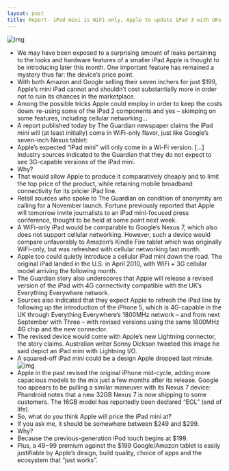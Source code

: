 ```yaml
---
layout: post
title: Report- iPad mini is WiFi-only, Apple to update iPad 3 with UKs 4G LTE and Lightning
---
```

![img](http://media.idownloadblog.com/wp-content/uploads/2012/10/iPad-mini-Sonny-Dickson-001.jpg)
* We may have been exposed to a surprising amount of leaks pertaining to the looks and hardware features of a smaller iPad Apple is thought to be introducing later this month. One important feature has remained a mystery thus far: the device’s price point.
* With both Amazon and Google selling their seven inchers for just $199, Apple’s mini iPad cannot and shouldn’t cost substantially more in order not to ruin its chances in the marketplace.
* Among the possible tricks Apple could employ in order to keep the costs down: re-using some of the iPad 2 components and yes – skimping on some features, including cellular networking…
* A report published today by The Guardian newspaper claims the iPad mini will (at least initially) come in WiFi-only flavor, just like Google’s seven-inch Nexus tablet:
* Apple’s expected “iPad mini” will only come in a Wi-Fi version. […] Industry sources indicated to the Guardian that they do not expect to see 3G-capable versions of the iPad mini.
* Why?
* That would allow Apple to produce it comparatively cheaply and to limit the top price of the product, while retaining mobile broadband connectivity for its pricier iPad line.
* Retail sources who spoke to The Guardian on condition of anonymity are calling for a November launch. Fortune previously reported that Apple will tomorrow invite journalists to an iPad mini-focused press conference, thought to be held at some point next week.
* A WiFi-only iPad would be comparable to Google’s Nexus 7, which also does not support cellular networking. However, such a device would compare unfavorably to Amazon’s Kindle Fire tablet which was originally WiFi-only, but was refreshed with cellular networking last month.
* Apple too could quietly introduce a cellular iPad mini down the road. The original iPad landed in the U.S. in April 2010, with WiFi + 3G cellular model arriving the following month.
* The Guardian story also underscores that Apple will release a revised version of the iPad with 4G connectivity compatible with the UK’s Everything Everywhere network.
* Sources also indicated that they expect Apple to refresh the iPad line by following up the introduction of the iPhone 5, which is 4G-capable in the UK through Everything Everywhere’s 1800MHz network – and from next September with Three – with revised versions using the same 1800MHz 4G chip and the new connector.
* The revised device would come with Apple’s new Lightning connector, the story claims. Australian writer Sonny Dickson tweeted this image he said depict an iPad mini with Lightning I/O.
* A squared-off iPad mini could be a design Apple dropped last minute.
![img](http://media.idownloadblog.com/wp-content/uploads/2012/10/iPad-mini-Sonny-Dickson-002.jpg)
* Apple in the past revised the original iPhone mid-cycle, adding more capacious models to the mix just a few months after its release. Google too appears to be pulling a similar maneuver with its Nexus 7 device: Phandroid notes that a new 32GB Nexus 7 is now shipping to some customers. The 16GB model has reportedly been declared “EOL” (end of life).
* So, what do you think Apple will price the iPad mini at?
* If you ask me, it should be somewhere between $249 and $299.
* Why?
* Because the previous-generation iPod touch begins at $199.
* Plus, a $49-$99 premium against the $199 Google/Amazon tablet is easily justifiable by Apple’s design, build quality, choice of apps and the ecosystem that “just works”.

